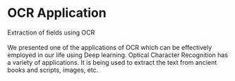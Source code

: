 # OCR Application
Extraction of fields using OCR
<br>
<br>
We presented one of the applications of OCR which can be effectively employed in our life using  Deep learning. Optical Character Recognition has a variety of applications. It is being used to extract the text from ancient books and scripts, images, etc. 
